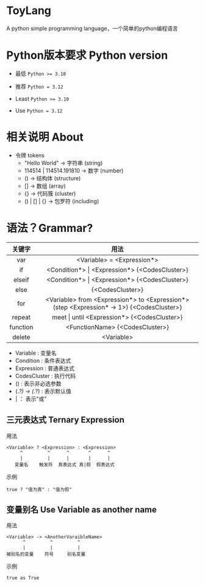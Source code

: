 # ToyLang

A python simple programming language，一个简单的python编程语言

# Python版本要求 Python version

- 最低 `Python >= 3.10`
- 推荐 `Python = 3.12`

- Least `Python >= 3.10`
- Use `Python = 3.12`

# 相关说明 About

- 令牌 tokens
    - "Hello World" -> 字符串 (string)
    - 114514 | 114514.191810 -> 数字 (number)
    - () -> 结构体 (structure)
    - [] -> 数组 (array)
    - {} -> 代码簇 (cluster)
    - () | [] | {} -> 包罗符 (including)

# 语法？Grammar?

|   关键字    |                                               用法                                               |
|:--------:|:----------------------------------------------------------------------------------------------:|
|   var    |                                 \<Variable> \= \<Expression*>                                  |
|    if    |                       \<Condition*> \| \<Expression*> {\<CodesCluster>}                        |
|  elseif  |                       \<Condition*> \| \<Expression*> {\<CodesCluster>}                        |
|   else   |                                       {\<CodesCluster>}                                        |
|   for    | \<Variable> from \<Expression*> to \<Expression*> (step \<Expression* -> 1>) {\<CodesCluster>} |
|  repeat  |                        meet \| until  \<Expression*> {\<CodesCluster>}                         |
| function |                               \<FunctionName> {\<CodesCluster>}                                |
|  delete  |                                          \<Variable>                                           |

- Variable : 变量名
- Condition : 条件表达式
- Expression : 普通表达式
- CodesCluster : 执行代码
- () : 表示非必选参数
- (.*?) -> (.*?) : 表示默认值
- | ： 表示"或"

## 三元表达式 Ternary Expression

用法

```
<Variable> ? <Expression> : <Expression>
     ^         ^      ^       ^      ^
     |         |      |       |      |
   变量名    触发符  真表达式 真|假  假表达式
```

示例

```
true ? "值为真" : "值为假"
```

## 变量别名 Use Variable as another name

用法

```
<Variable> -> <AnotherVaraibleName>
      ^         ^         ^
      |         |         |
被别名的变量    符号     别名变量
```

示例

```
true as True
```
